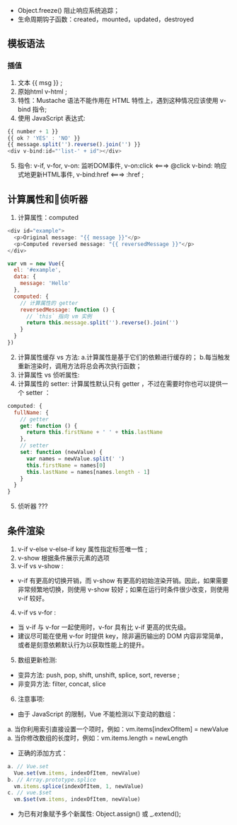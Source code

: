 - Object.freeze() 阻止响应系统追踪；
- 生命周期钩子函数：created，mounted，updated，destroyed
## 模板语法
### 插值
1. 文本 {{ msg }} ;
2. 原始html  v-html ;
3. 特性：Mustache 语法不能作用在 HTML 特性上，遇到这种情况应该使用 v-bind 指令;
4. 使用 JavaScript 表达式:
```javascript
{{ number + 1 }}
{{ ok ? 'YES' : 'NO' }}
{{ message.split('').reverse().join('') }}
<div v-bind:id="'list-' + id"></div>
```
5. 指令:
v-if, v-for, 
v-on: 监听DOM事件, v-on:click <===> @click
v-bind: 响应式地更新HTML事件, v-bind:href <===> :href ;

## 计算属性和侦听器
1. 计算属性：computed
```javascript
<div id="example">
  <p>Original message: "{{ message }}"</p>
  <p>Computed reversed message: "{{ reversedMessage }}"</p>
</div>
```
```javascript
var vm = new Vue({
  el: '#example',
  data: {
    message: 'Hello'
  },
  computed: {
    // 计算属性的 getter
    reversedMessage: function () {
      // `this` 指向 vm 实例
      return this.message.split('').reverse().join('')
    }
  }
})
```
2. 计算属性缓存 vs 方法:
a.计算属性是基于它们的依赖进行缓存的；
b.每当触发重新渲染时，调用方法将总会再次执行函数；
3. 计算属性 vs 侦听属性:
4. 计算属性的 setter:
计算属性默认只有 getter ，不过在需要时你也可以提供一个 setter ：
```javascript
computed: {
  fullName: {
    // getter
    get: function () {
      return this.firstName + ' ' + this.lastName
    },
    // setter
    set: function (newValue) {
      var names = newValue.split(' ')
      this.firstName = names[0]
      this.lastName = names[names.length - 1]
    }
  }
}
```
5. 侦听器 ???

## 条件渲染
1. v-if v-else  v-else-if 
key 属性指定标签唯一性 ;
2. v-show 根据条件展示元素的选项
3. v-if vs v-show :
- v-if 有更高的切换开销，而 v-show 有更高的初始渲染开销。因此，如果需要非常频繁地切换，则使用 v-show 较好；如果在运行时条件很少改变，则使用 v-if 较好。
4. v-if vs v-for :
- 当 v-if 与 v-for 一起使用时，v-for 具有比 v-if 更高的优先级。
- 建议尽可能在使用 v-for 时提供 key，除非遍历输出的 DOM 内容非常简单，或者是刻意依赖默认行为以获取性能上的提升。
5. 数组更新检测:
- 变异方法: push, pop, shift, unshift, splice, sort, reverse ;
- 非变异方法: filter, concat, slice
6. 注意事项:
- 由于 JavaScript 的限制，Vue 不能检测以下变动的数组：

a. 当你利用索引直接设置一个项时，例如：vm.items[indexOfItem] = newValue
a. 当你修改数组的长度时，例如：vm.items.length = newLength

- 正确的添加方式：
``` javascript
a. // Vue.set
  Vue.set(vm.items, indexOfItem, newValue)
b. // Array.prototype.splice
  vm.items.splice(indexOfItem, 1, newValue)
c. // vue.$set
  vm.$set(vm.items, indexOfItem, newValue)
```
- 为已有对象赋予多个新属性: Object.assign() 或 _.extend();
